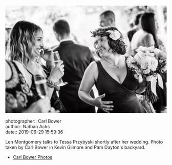 ![Len Montgomery talks to Tessa Przybyski](assets/2019-06-29-set-1-the-ceremony-44.webp)

photographer:: Carl Bower  
author:: Nathan Acks  
date:: 2019-06-29 15:59:36

Len Montgomery talks to Tessa Przybyski shortly after her wedding. Photo taken by Carl Bower in Kevin Gilmore and Pam Dayton's backyard.

* [Carl Bower Photos](https://carlbowerphotos.com)
